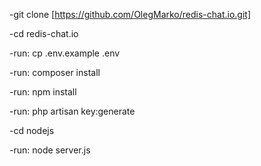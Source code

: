 -git clone [https://github.com/OlegMarko/redis-chat.io.git]

-cd redis-chat.io

-run: cp .env.example .env

-run: composer install

-run: npm install

-run: php artisan key:generate

-cd nodejs

-run: node server.js